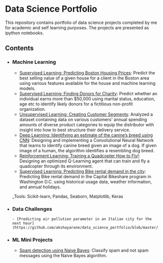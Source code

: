 # Data Science Portfolio
This repository contains portfolio of data science projects completed by me for academic and self learning purposes. The projects are presented as ipython notebooks.

## Contents

- ### Machine Learning

     - [Supervised Learning: Predicting Boston Housing Prices](https://github.com/akshayarane/data_science_portfolio/tree/master/boston_housing/boston_housing.ipynb): Predict the best selling value of a given house for a client in the Boston area using various features available for the house and machine learning models.
     - [Supervised Learning: Finding Donors for Charity](https://github.com/akshayarane/data_science_portfolio/tree/master/finding_donors/finding_donors.ipynb): Predict whether an individual earns more than $50,000 using marital status, education, age etc to identify likely donors for a fictitious non-profit organization.
     - [Unsupervised Learning: Creating Customer Segments](https://github.com/akshayarane/data_science_portfolio/tree/master/customer_segments/customer_segments.ipynb): Analyzed a dataset containing data on various customers' annual spending amounts of diverse product categories to equip the distributor with insight into how to best structure their delivery service.
     - [Deep Learning: Identifying an estimate of the canine’s breed using CNN](https://github.com/akshayarane/data_science_portfolio/tree/master/dog-project/dog_app.ipynb): Designing and implementing a Convolutional Neural Network that learns to identify canine breed given an image of a dog. If given image of a human, the algorithm identifies a resembling dog breed.
     - [Reinforcement Learning: Training a Quadcopter How to Fly!](https://github.com/akshayarane/data_science_portfolio/tree/master/RL-Quadcopter-2/Quadcopter_Project.ipynb): Designing an optimized Q-Learning agent that can train and fly a quadcopter through its environment.
     - [Supervised Learning: Predicting Bike rental demand in the city](https://github.com/akshayarane/data_science_portfolio/tree/master/bike-share/project_report.pdf): Predicting Bike rental demand in the Capital Bikeshare program in Washington D.C. using historical usage data, weather information, and annual holidays.
 
     _Tools: Scikit-learn, Pandas, Seaborn, Matplotlib, Keras


- ### Data Challenges

      - [Predicting air pollution parameter in an Italian city for the next hour](https://github.com/akshayarane/data_science_portfolio/blob/master/Data_challenges/air_pollution.ipynb)


-  ### ML Mini Projects

      - [Spam detection using Naive Bayes](https://github.com/akshayarane/data_science_portfolio/blob/master/ML_mini_projects/sms_spam.ipynb): Classify spam and not spam messages using the Naive Bayes algorithm.
